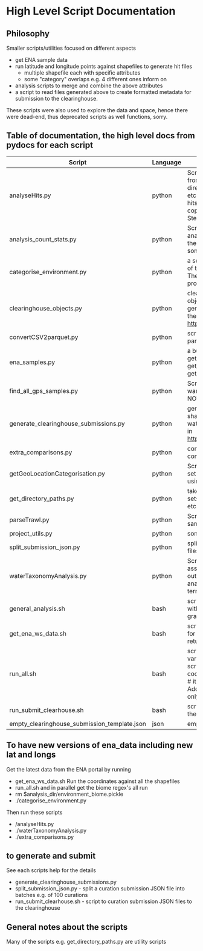 
# High Level Script Documentation

## Philosophy
Smaller scripts/utilities focused on different aspects 
* get ENA sample data
* run latitude and longitude points against shapefiles to generate hit files
  * multiple shapefile each with specific attributes
  * some "category" overlaps e.g. 4 different ones inform on 
* analysis scripts to merge and combine the above attributes
*  a script to read files generated above to create formatted metadata for submission to the clearinghouse.

These scripts were also used to explore the data and space, hence there were dead-end, thus deprecated scripts as well functions, sorry.

## Table of documentation, the high level docs from pydocs for each script 
| Script                                       | Language | Description                                                                                                                                                                                                                                                                                                      |
|----------------------------------------------|----------|------------------------------------------------------------------------------------------------------------------------------------------------------------------------------------------------------------------------------------------------------------------------------------------------------------------|
| analyseHits.py                               | python   | Script to merge, analyse and plot the hits from getGeoLocationCategorisation.py directories for the hits, samples, analysis, plot etc. are set in "def get_directory_paths" The hits and plot files are additionally manually copied to a google drive shared with Stephane and Josie.                           |
| analysis_count_stats.py                      | python   | Script of analysis_count_stats.py is to analysis the combined output count file from the waterTaxonomyAnalysis.py It is doing some basic stats and comparisons.                                                                                                                                                  |
| categorise_environment.py                    | python   | a set of functions to do high level mappings of the rather variable environment_biome.         The main one to use is:     - process_environment_biome(df)                                                                                                                                                       |
| clearinghouse_objects.py                     | python   | clearinghouse_objects.py  are curation objects used by generate_clearinghouse_submissions.py see the PDF details in https://www.ebi.ac.uk/ena/clearinghouse/api/                                                                                                                                                 |
| convertCSV2parquet.py                        | python   | script to convert tab separated files to parquet format                                                                                                                                                                                                                                                          |
| ena_samples.py                               | python   | a bunch of ena_sample related methods  - get_all_ena_detailed_sample_info  - get_ena_species_count  - get_ena_species_info                                                                                                                                                                                       |
| find_all_gps_samples.py                      | python   | Script to do quick search of ena data warehouse for all samples with GEO locations NOT USED                                                                                                                                                                                                                      |
| generate_clearinghouse_submissions.py        | python   | generating submission JSON from merge of shape hit files and also from waterTaxonomyAnalysis.p       see the PDF details in https://www.ebi.ac.uk/ena/clearinghouse/api/                                                                                                                                         |
| extra_comparisons.py                         | python   | comparisons(venn) and other plots of the combined_designation                                                                                                                                                                                                                                                    |
| getGeoLocationCategorisation.py              | python   | Script to get the e.g. EEZ classification for a set of longitude and latitude coordinates  is using GDAL via geopandas                                                                                                                                                                                           |
| get_directory_paths.py                       | python   | takes a base directory, checks this exists              also sets the directory paths for analysis and plots etc. and checks that these all exist                                                                                                                                                                |
| parseTrawl.py                                | python   | Script to extra long and lat coordinates from sample xml     this has start and end coords                                                                                                                                                                                                                       |
| project_utils.py                             | python   | some utilities needed in several projects                                                                                                                                                                                                                                                                        |
| split_submission_json.py                     | python   | split large Clearinghouse submission JSON files with records into smaller chunks                                                                                                                                                                                                                                 |
| waterTaxonomyAnalysis.py                     | python   | Script to take the taxonomy environment assignments    and combine them with the output from analyseHits.py    to allow one to get analysis of what is marine or terrestrial/freshwater from different methods                                                                                                   |
| general_analysis.sh                          | bash     | script to get answers to questions best done with bash e.g. latitude and longitude granularity, as panda converts numbers                                                                                                                                                                                        |
| get_ena_ws_data.sh                           | bash     | script to run ENA web services to get the data for much of the analysis #The data is returned as TSV files in the "sample_dir"                                                                                                                                                                                   |
| run_all.sh                                   | bash     | script to run the lat lon coordinates against various shapefiles, using geopandas - the script automatically re-projects if different coordinate reference systems(CRS) are used. # it returns a file one row per coordinate. Additionally annotation from the shapefile is only added if a hit else nowt (NaN). |
| run_submit_clearhouse.sh                     | bash     | script to submit curation submissions jsons to the clearinghouse                                                                                                                                                                                                                                                 |
| empty_clearinghouse_submission_template.json | json     | empty_clearinghouse_submission_template                                                                                                                                                                                                                                                                          |


## To have new versions of ena_data including new lat and longs
Get the latest data from the ENA portal by running  
* get_ena_ws_data.sh 
Run the coordinates against all the shapefiles
* run_all.sh 
and in parallel get the biome regex's all run
* rm $analysis_dir/environment_biome.pickle
* ./categorise_environment.py  

Then run these scripts
* /analyseHits.py
* ./waterTaxonomyAnalysis.py
* ./extra_comparisons.py 

## to generate and submit 
See each scripts help for the details 
* generate_clearinghouse_submissions.py
* split_submission_json.py - split a curation submission JSON file into batches e.g. of 100 curations 
* run_submit_clearhouse.sh - script to curation submission JSON files to the clearinghouse

## General notes about the scripts
Many of the scripts e.g. get_directory_paths.py are utility scripts
